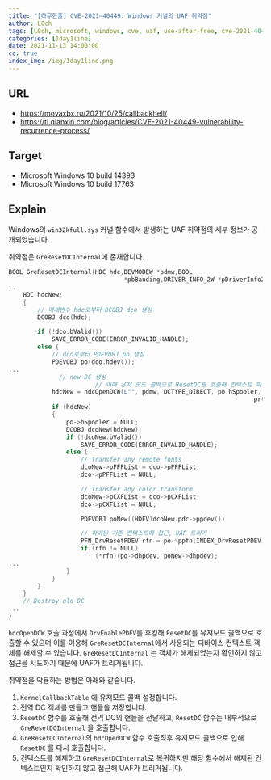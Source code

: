 ```yaml
---
title: "[하루한줄] CVE-2021–40449: Windows 커널의 UAF 취약점"
author: L0ch
tags: [L0ch, microsoft, windows, cve, uaf, use-after-free, cve-2021-40449, kernel, win32k]
categories: [1day1line]
date: 2021-11-13 14:00:00
cc: true
index_img: /img/1day1line.png
---
```


## URL

- https://movaxbx.ru/2021/10/25/callbackhell/
- https://ti.qianxin.com/blog/articles/CVE-2021-40449-vulnerability-recurrence-process/

## Target

- Microsoft Windows 10 build 14393
- Microsoft Windows 10 build 17763

## Explain

Windows의 `win32kfull.sys` 커널 함수에서 발생하는 UAF 취약점의 세부 정보가 공개되었습니다.

취약점은 `GreResetDCInternal`에 존재합니다.

```c
BOOL GreResetDCInternal(HDC hdc,DEVMODEW *pdmw,BOOL 
								*pbBanding,DRIVER_INFO_2W *pDriverInfo2,PVOID ppUMdhpdev){
..
    HDC hdcNew;
    {
        // 매개변수 hdc로부터 DCOBJ dco 생성
        DCOBJ dco(hdc);

        if (!dco.bValid())
            SAVE_ERROR_CODE(ERROR_INVALID_HANDLE);
        else {
            // dco로부터 PDEVOBJ po 생성
            PDEVOBJ po(dco.hdev());
...
	          // new DC 생성 
						// 이때 유저 모드 콜백으로 ResetDC를 호출해 컨텍스트 파괴
            hdcNew = hdcOpenDCW(L"", pdmw, DCTYPE_DIRECT, po.hSpooler, 
																	prton, pDriverInfo2, ppUMdhpdev);
            if (hdcNew)
            {
                po->hSpooler = NULL;
                DCOBJ dcoNew(hdcNew);
                if (!dcoNew.bValid())
                    SAVE_ERROR_CODE(ERROR_INVALID_HANDLE);
                else {
                    // Transfer any remote fonts
                    dcoNew->pPFFList = dco->pPFFList;
                    dco->pPFFList = NULL;

                    // Transfer any color transform
                    dcoNew->pCXFList = dco->pCXFList;
                    dco->pCXFList = NULL;

                    PDEVOBJ poNew((HDEV)dcoNew.pdc->ppdev())

                    // 파괴된 기존 컨텍스트에 접근, UAF 트리거
                    PFN_DrvResetPDEV rfn = po->ppfn[INDEX_DrvResetPDEV];
                    if (rfn != NULL)
                        (*rfn)(po->dhpdev, poNew->dhpdev);
...
                }
            }
        }
    }
    // Destroy old DC
...
}
```

`hdcOpenDCW` 호출 과정에서  `DrvEnablePDEV`를 후킹해 `ResetDC`를 유저모드 콜백으로 호출할 수 있으며 이를 이용해 `GreResetDCInternal`에서 사용되는 디바이스 컨텍스트 객체를 해제할 수 있습니다. `GreResetDCInternal` 는 객체가 해제되었는지 확인하지 않고 접근을 시도하기 때문에 UAF가 트리거됩니다.

취약점을 악용하는 방법은 아래와 같습니다.

1. `KernelCallbackTable` 에 유저모드 콜백 설정합니다.
2. 전역 DC 객체를 만들고 핸들을 저장합니다.
3. `ResetDC` 함수를 호출해 전역 DC의 핸들을 전달하고, `ResetDC` 함수는 내부적으로  `GreResetDCInternal` 을 호출합니다.
4. `GreResetDCInternal`의 `hdcOpenDCW` 함수 호출직후 유저모드 콜백으로 인해 `ResetDC` 를 다시 호출합니다.
5. 컨텍스트를 해제하고 `GreResetDCInternal`로 복귀하지만 해당 함수에서 해제된 컨텍스트인지 확인하지 않고 접근해 UAF가 트리거됩니다.
